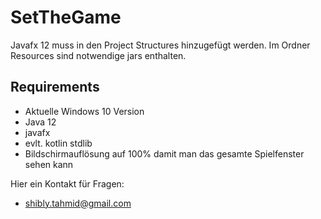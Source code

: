 # SetTheGame
Javafx 12 muss in den Project Structures hinzugefügt werden. Im Ordner Resources sind notwendige jars enthalten. 

## Requirements
- Aktuelle Windows 10 Version
- Java 12
- javafx
- evlt. kotlin stdlib
- Bildschirmauflösung auf 100% damit man das gesamte Spielfenster sehen kann

Hier ein Kontakt für Fragen:
- shibly.tahmid@gmail.com
